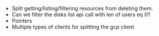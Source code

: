 - Split getting/listing/filtering resources from deleting them.
- Can we filter the disks list api call with len of users eq 0?
- Pointers
- Multiple types of clients for splitting the gcp client
